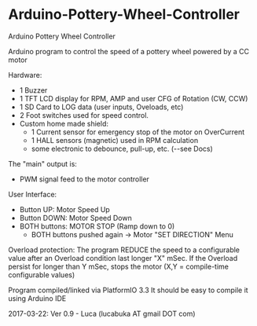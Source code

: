 # Arduino-Pottery-Wheel-Controller


Arduino Pottery Wheel Controller

Arduino program to control the speed of a pottery wheel powered by a CC motor

Hardware:
 - 1 Buzzer
 - 1 TFT LCD display for RPM, AMP and user CFG of Rotation (CW, CCW)
 - 1 SD Card to LOG data (user inputs, Oveloads, etc)
 - 2 Foot switches used for speed control.
 - Custom home made shield:
	- 1 Current sensor for emergency stop of the motor on OverCurrent
	- 1 HALL sensors (magnetic) used in RPM calculation
	- some electronic to debounce, pull-up, etc. (--see Docs)

The "main" output is:
 - PWM signal feed to the motor controller

User Interface:
 - Button UP:		Motor Speed Up
 - Button DOWN:	Motor Speed Down
 - BOTH buttons:	MOTOR STOP (Ramp down to 0)
	- BOTH buttons pushed again -> Motor "SET DIRECTION" Menu

Overload protection:
	The program REDUCE the speed to a configurable value after 
	an Overload condition last longer "X" mSec.
	If the Overload persist for longer than Y mSec, stops the motor
	(X,Y = compile-time configurable values)



Program compiled/linked via PlatformIO 3.3
It should be easy to compile it using Arduino IDE

2017-03-22: Ver 0.9 - Luca (lucabuka AT gmail DOT com)

